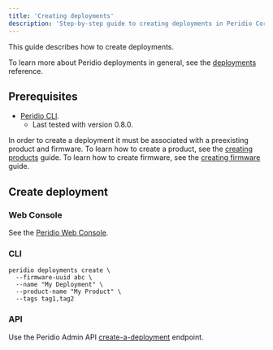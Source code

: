 ```yaml
---
title: 'Creating deployments'
description: 'Step-by-step guide to creating deployments in Peridio Core LTS for managing device fleet updates with CLI and web console instructions.'
---
```


This guide describes how to create deployments.

To learn more about Peridio deployments in general, see the [deployments](/peridio-core/reference/long-term-support/deployments) reference.

## Prerequisites

- [Peridio CLI](https://github.com/peridio/morel/releases).
  - Last tested with version 0.8.0.

In order to create a deployment it must be associated with a preexisting product and firmware. To learn how to create a product, see the [creating products](/peridio-core/guides/device-management/creating-products) guide. To learn how to create firmware, see the [creating firmware](/peridio-core/guides/long-term-support/creating-firmware) guide.

## Create deployment

### Web Console

See the [Peridio Web Console](https://console.peridio.com).

### CLI

```
peridio deployments create \
  --firmware-uuid abc \
  --name "My Deployment" \
  --product-name "My Product" \
  --tags tag1,tag2
```

### API

Use the Peridio Admin API [create-a-deployment](/peridio-core/tools/admin-api/v1/popout#deployments/operation/create-a-deployment) endpoint.
